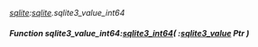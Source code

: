 _[sqlite](../../modules/sqlite/sqlite-module.md):[sqlite](../../modules/sqlite/sqlite-module.md).sqlite3\_value\_int64_
##### Function sqlite3\_value\_int64:[sqlite3_int64](../../modules/sqlite/sqlite-sqlite3_int64.md)( :[sqlite3_value](../../modules/sqlite/sqlite-sqlite3_value.md) Ptr )
